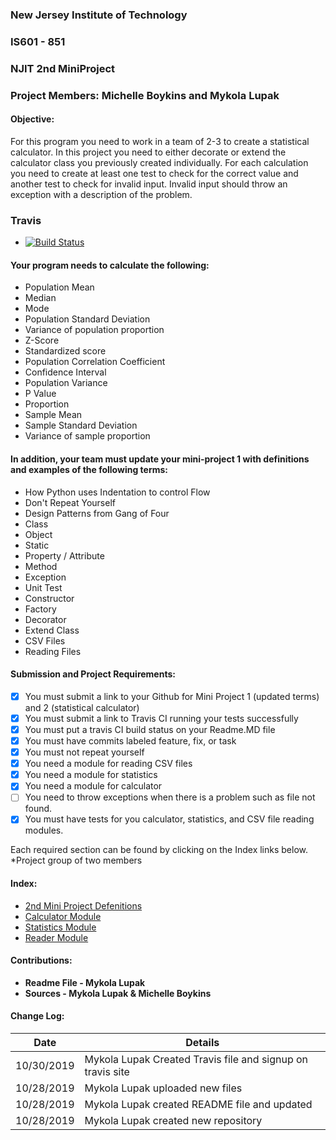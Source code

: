 ### New Jersey Institute of Technology
### IS601 - 851
### NJIT 2nd MiniProject
### Project Members: Michelle Boykins and Mykola Lupak
#### Objective:
For this program you need to work in a team of 2-3 to create a statistical calculator. In this project you need to either decorate or extend the calculator class you previously created individually. For each calculation you need to create at least one test to check for the correct value and another test to check for invalid input. Invalid input should throw an exception with a description of the problem.

### Travis 
* [![Build Status](https://travis-ci.org/mykolatyniv/NJIT_2nd_MiniProject.svg?branch=master)](https://travis-ci.org/mykolatyniv/NJIT_2nd_MiniProject)



#### Your program needs to calculate the following:

* Population Mean
* Median
* Mode
* Population Standard Deviation
* Variance of population proportion
* Z-Score
* Standardized score
* Population Correlation Coefficient
* Confidence Interval
* Population Variance
* P Value
* Proportion
* Sample Mean
* Sample Standard Deviation
* Variance of sample proportion

#### In addition, your team must update your mini-project 1 with definitions and examples of the following terms:

* How Python uses Indentation to control Flow
* Don't Repeat Yourself
* Design Patterns from Gang of Four
* Class
* Object
* Static
* Property / Attribute
* Method
* Exception
* Unit Test
* Constructor
* Factory
* Decorator
* Extend Class
* CSV Files
* Reading Files

#### Submission  and Project Requirements:

- [x]  You must submit a link to your Github for Mini Project 1 (updated terms) and 2 (statistical calculator) 
- [x] You must submit a link to Travis CI running your tests successfully
- [x] You must put a travis CI build status on your Readme.MD file
- [x] You must have commits labeled feature, fix, or task 
- [x] You must not repeat yourself
- [x] You need a module for reading CSV files
- [x] You need a module for statistics
- [x] You need a module for calculator
- [ ] You need to throw exceptions when there is a problem such as file not found.
- [x] You must have tests for you calculator, statistics, and CSV file reading modules.   

Each required section can be found by clicking on the Index links below.</br> 
*Project group of two members

#### Index:
* [2nd Mini Project Defenitions](https://github.com/mykolatyniv/NJIT-1st-MiniProject/blob/master/calculator.md)
* [Calculator Module](src/Calculator.py)
* [Statistics  Module](src/Statistics.py)
* [Reader Module](src/CsvReader.py)
 
#### Contributions:
- **Readme File - Mykola Lupak**
- **Sources - Mykola Lupak & Michelle Boykins**
 
#### Change Log:
|  Date  | Details  |  
|---|---|
|  10/30/2019  | Mykola Lupak Created Travis file and signup on travis site |  
|  10/28/2019  | Mykola Lupak uploaded new files |  
|  10/28/2019  | Mykola Lupak created README file and updated | 
|  10/28/2019  | Mykola Lupak created new repository |  

